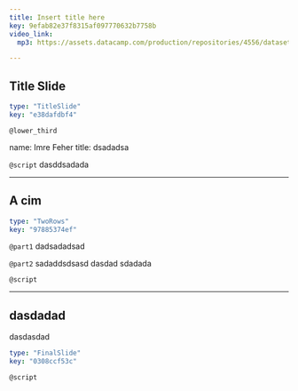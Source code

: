 ```yaml
---
title: Insert title here
key: 9efab82e37f8315af097770632b7758b
video_link:
  mp3: https://assets.datacamp.com/production/repositories/4556/datasets/7f133d914b59dc56e97691a0a346951608284fb5/ch1DE_full.mp3

---
```

## Title Slide

```yaml
type: "TitleSlide"
key: "e38dafdbf4"
```

`@lower_third`

name: Imre Feher
title: dsadadsa


`@script`
dasddsadada


---
## A cim

```yaml
type: "TwoRows"
key: "97885374ef"
```

`@part1`
dadsadadsad


`@part2`
sadaddsdsasd
dasdad
sdadada


`@script`



---
## dasdadad
dasdasdad


```yaml
type: "FinalSlide"
key: "0308ccf53c"
```

`@script`


